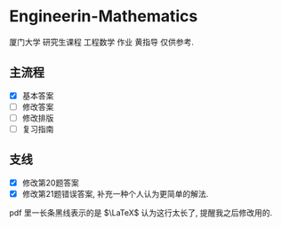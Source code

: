 # Engineerin-Mathematics

厦门大学 研究生课程 工程数学 作业 黄指导 仅供参考.

## 主流程

- [x] 基本答案
- [ ] 修改答案
- [ ] 修改排版
- [ ] 复习指南

## 支线

- [x] 修改第20题答案
- [x] 修改第21题错误答案, 补充一种个人认为更简单的解法.

pdf 里一长条黑线表示的是 $\LaTeX$ 认为这行太长了, 提醒我之后修改用的.
